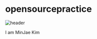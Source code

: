 # opensourcepractice
![header](https://capsule-render.vercel.app/api?type=waving&color=auto&height=200&section=header&text=MinJae%20Kim&fontSize=32)

I am MinJae Kim
